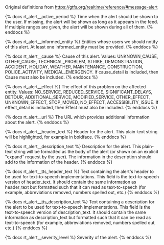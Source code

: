 Original definitions from https://gtfs.org/realtime/reference/#message-alert

{% docs rt_alert__active_period %}
Time when the alert should be shown to the user. If missing, the alert will be shown as long as it appears in the feed. If multiple ranges are given, the alert will be shown during all of them.
{% enddocs %}

{% docs rt_alert__informed_entity %}
Entities whose users we should notify of this alert. At least one informed_entity must be provided.
{% enddocs %}

{% docs rt_alert__cause %}
Cause of this alert.
Values: UNKNOWN_CAUSE, OTHER_CAUSE, TECHNICAL_PROBLEM, STRIKE, DEMONSTRATION, ACCIDENT, HOLIDAY, WEATHER, MAINTENANCE, CONSTRUCTION, POLICE_ACTIVITY, MEDICAL_EMERGENCY.
If cause_detail is included, then Cause must also be included.
{% enddocs %}

{% docs rt_alert__effect %}
The effect of this problem on the affected entity.
Values: NO_SERVICE, REDUCED_SERVICE, SIGNIFICANT_DELAYS, DETOUR, ADDITIONAL_SERVICE, MODIFIED_SERVICE, OTHER_EFFECT, UNKNOWN_EFFECT, STOP_MOVED, NO_EFFECT, ACCESSIBILITY_ISSUE.
If effect_detail is included, then Effect must also be included.
{% enddocs %}

{% docs rt_alert__url %}
The URL which provides additional information about the alert.
{% enddocs %}

{% docs rt_alert__header_text %}
Header for the alert. This plain-text string will be highlighted, for example in boldface.
{% enddocs %}

{% docs rt_alert__description_text %}
Description for the alert. This plain-text string will be formatted as the body of the alert (or shown on an explicit "expand" request by the user). The information in the description should add to the information of the header.
{% enddocs %}

{% docs rt_alert__tts_header_text %}
Text containing the alert's header to be used for text-to-speech implementations. This field is the text-to-speech version of header_text. It should contain the same information as header_text but formatted such that it can read as text-to-speech (for example, abbreviations removed, numbers spelled out, etc.)
{% enddocs %}

{% docs rt_alert__tts_description_text %}
Text containing a description for the alert to be used for text-to-speech implementations. This field is the text-to-speech version of description_text. It should contain the same information as description_text but formatted such that it can be read as text-to-speech (for example, abbreviations removed, numbers spelled out, etc.)
{% enddocs %}

{% docs rt_alert__severity_level %}
Severity of the alert.
{% enddocs %}
